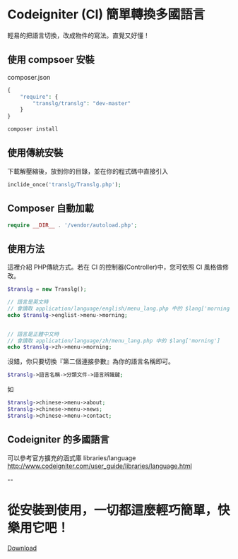 # Codeigniter (CI) 簡單轉換多國語言
輕易的把語言切換，改成物件的寫法。直覺又好懂！


## 使用 compsoer 安裝
composer.json
````php
{
    "require": {
        "translg/translg": "dev-master"
    }
}
````

````cmd
composer install
````
## 使用傳統安裝
下載解壓縮後，放到你的目錄，並在你的程式碼中直接引入
````php
inclide_once('translg/Translg.php');
````

## Composer 自動加載
````php
require __DIR__ . '/vendor/autoload.php';
````

## 使用方法
這裡介紹 PHP傳統方式。若在 CI 的控制器(Controller)中，您可依照 CI 風格做修改。
````php
$translg = new Translg();

// 語言是英文時
// 會讀取 application/language/english/menu_lang.php 中的 $lang['morning'] 
echo $translg->englist->menu->morning;


// 語言是正體中文時
// 會讀取 application/language/zh/menu_lang.php 中的 $lang['morning'] 
echo $translg->zh->menu->morning; 

````

沒錯，你只要切換『第二個連接參數』為你的語言名稱即可。
````php
$translg->語言名稱->分類文件->語言辨識鍵;
````
如
````php
$translg->chinese->menu->about;
$translg->chinese->menu->news;
$translg->chinese->menu->contact;
````

## Codeigniter 的多國語言
可以參考官方擴充的涵式庫 libraries/language 
http://www.codeigniter.com/user_guide/libraries/language.html

--

# 從安裝到使用，一切都這麼輕巧簡單，快樂用它吧！
<a href="https://github.com/fdjkgh580/Translg/archive/master.zip" target="_blank">Download</a>

